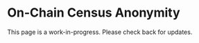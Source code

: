 # On-Chain Census Anonymity

This page is a work-in-progress. Please check back for updates.

<!-- todo fill-in -->

